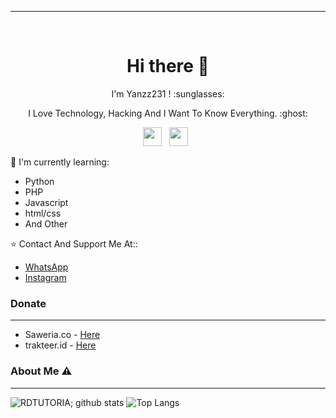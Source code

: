 ___

<p align='center'><a href="https://instagram.com/rdtutorial_official"></a>&nbsp;&nbsp;</p>

<h1  align='center'> Hi there 👋 </h1>

<p align='center'>  I'm Yanzz231 ! :sunglasses: </p>

<p align='center'> I Love Technology, Hacking And I Want To Know Everything. :ghost: </p>

<p align='center'>
   <a href="https://twitter.com/h4ck3rs404/"><img height="30" src="https://github.com/RDTUTORIAL/RDTUTORIAL/blob/main/twitter.png?raw=true"></a>&nbsp;&nbsp;
   <a href="https://instagram.com/rdtutorial_official/"><img height="30" src="https://github.com/RDTUTORIAL/RDTUTORIAL/blob/main/instagram.jpg?raw=true"></a>&nbsp;&nbsp;
</P>

:page_with_curl: I'm currently learning:
- Python
- PHP
- Javascript
- html/css
- And Other

:star: Contact And Support Me At::
- [WhatsApp](https://wa.me/62895617056310)
- [Instagram](https://instagram.com/iyanmikasa)

### Donate
____
- Saweria.co - [Here](https://saweria.co/MikasaGCH)
- trakteer.id - [Here](https://trakteer.id/Mikasa-GCH/tip)

### About Me ⚠️
___

![RDTUTORIA; github stats](https://github-readme-stats.vercel.app/api?username=RDTUTORIAL&layout=compact&theme=chartreuse-dark)
![Top Langs](https://github-readme-stats.vercel.app/api/top-langs/?username=RDTUTORIAL&layout=compact)
